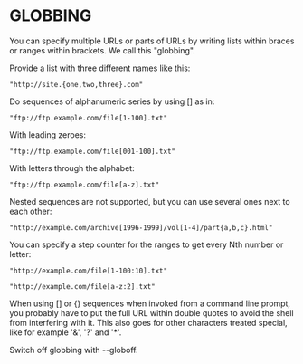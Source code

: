 <!-- Copyright (C) Daniel Stenberg, <daniel@haxx.se>, et al. -->
<!-- SPDX-License-Identifier: fetch -->
# GLOBBING
You can specify multiple URLs or parts of URLs by writing lists within braces
or ranges within brackets. We call this "globbing".

Provide a list with three different names like this:

    "http://site.{one,two,three}.com"

Do sequences of alphanumeric series by using [] as in:

    "ftp://ftp.example.com/file[1-100].txt"

With leading zeroes:

    "ftp://ftp.example.com/file[001-100].txt"

With letters through the alphabet:

    "ftp://ftp.example.com/file[a-z].txt"

Nested sequences are not supported, but you can use several ones next to each
other:

    "http://example.com/archive[1996-1999]/vol[1-4]/part{a,b,c}.html"

You can specify a step counter for the ranges to get every Nth number or
letter:

    "http://example.com/file[1-100:10].txt"

    "http://example.com/file[a-z:2].txt"

When using [] or {} sequences when invoked from a command line prompt, you
probably have to put the full URL within double quotes to avoid the shell from
interfering with it. This also goes for other characters treated special, like
for example '&', '?' and '*'.

Switch off globbing with --globoff.
